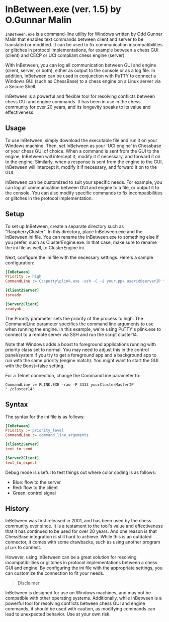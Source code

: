 # InBetween.exe (ver. 1.5) by O.Gunnar Malin

`InBetween.exe` is a command-line utility for Windows written by Odd Gunnar Malin that enables text commands between client and server to be translated or modified. It can be used to fix communication incompatibilities or glitches in protocol implementations, for example between a chess GUI (client) and CECP or UCI compliant chess engine (server).

With InBetween, you can log all communication between GUI and engine (client, server, or both), either as output to the console or as a log file. In addition, InBetween can be used in conjunction with PuTTY to connect a Windows GUI (such as ChessBase) to a chess engine on a Linux server via a Secure Shell.

InBetween is a powerful and flexible tool for resolving conflicts between chess GUI and engine commands. It has been in use in the chess community for over 20 years, and its longevity speaks to its value and effectiveness.

## Usage

To use InBetween, simply download the executable file and run it on your Windows machine. Then, set InBetween as your 'UCI engine' in Chessbase or your chess GUI of choice. When a command is sent from the GUI to the engine, InBetween will intercept it, modify it if necessary, and forward it on to the engine. Similarly, when a response is sent from the engine to the GUI, InBetween will intercept it, modify it if necessary, and forward it on to the GUI.

InBetween can be customized to suit your specific needs. For example, you can log all communication between GUI and engine to a file, or output it to the console. You can also modify specific commands to fix incompatibilities or glitches in the protocol implementation.

## Setup

To set up InBetween, create a separate directory such as "RaspberryCluster". In this directory, place InBetween.exe and the InBetween.ini file. You can rename the InBetween.exe to something else if you prefer, such as ClusterEngine.exe. In that case, make sure to rename the ini file as well, to ClusterEngine.ini.

Next, configure the ini file with the necessary settings. Here's a sample configuration:

``` ini
[InBetween]
Priority := high
CommandLine := C:\putty\plink.exe -ssh -C -i your.ppk userid@serverIP "./cluster14"

[Client2Server]
isready

[Server2Client]
readyok
```

The Priority parameter sets the priority of the process to high. The CommandLine parameter specifies the command line arguments to use when running the engine. In this example, we're using PuTTY's plink.exe to connect to a remote server via SSH and run the script cluster14.

Note that Windows adds a boost to foreground applications running with priority class set to normal. You may need to adjust this in the control panel/system if you try to get a foreground app and a background app to run with the same priority (engine match). You might want to start the GUI with the Boost=false setting.

For a Telnet connection, change the CommandLine parameter to:

``` console
CommandLine := PLINK.EXE -raw -P 3333 yourClusterMasterIP "./cluster14"
```

## Syntax

The syntax for the ini file is as follows:

``` ini
[InBetween]
Priority := priority_level
CommandLine := command_line_arguments

[Client2Server]
text_to_send

[Server2Client]
text_to_expect
```

Debug mode is useful to test things out where color coding is as follows:

* Blue: flow to the server
* Red: flow to the client
* Green: control signal

## History

InBetween was first released in 2001, and has been used by the chess community ever since. It is a testament to the tool's value and effectiveness that it has continued to be used for over 20 years. And one reason is that ChessBase integration is still hard to achieve.
While this is an outdated connector, it comes with some drawbacks, such as using another program `plink` to connect.

However, using InBetween can be a great solution for resolving incompatibilities or glitches in protocol implementations between a chess GUI and engine. By configuring the ini file with the appropriate settings, you can customize the connection to fit your needs.

>Disclaimer

InBetween is designed for use on Windows machines, and may not be compatible with other operating systems. Additionally, while InBetween is a powerful tool for resolving conflicts between chess GUI and engine commands, it should be used with caution, as modifying commands can lead to unexpected behavior. Use at your own risk.
